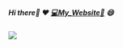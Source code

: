##### Hi there:robot: :hearts: [:computer:My_Website:crescent_moon:](https://yondraco.github.io/yondraco/) :smile:
<img src="https://github-readme-stats.vercel.app/api/?username=yondraco&show_icons=true&amp;hide=issues,contribs&amp;theme=dark&amp;count_private=true">
